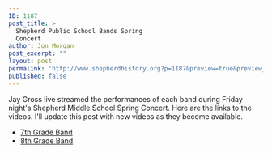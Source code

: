 ```yaml
---
ID: 1187
post_title: >
  Shepherd Public School Bands Spring
  Concert
author: Jon Morgan
post_excerpt: ""
layout: post
permalink: 'http://www.shepherdhistory.org?p=1187&preview=true&preview_id=1187'
published: false
---
```

Jay Gross live streamed the performances of each band during Friday night's Shepherd Middle School Spring Concert. Here are the links to the videos. I'll update this post with new videos as they become available.
<ul>
 	<li><a href="https://www.facebook.com/jgross811/videos/10154948892178445/">7th Grade Band</a></li>
 	<li><a href="https://www.facebook.com/jgross811/videos/10154948984218445/?permPage=1">8th Grade Band</a></li>
</ul>
&nbsp;